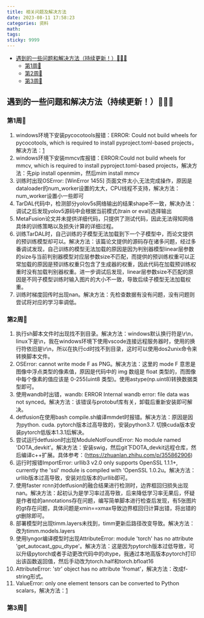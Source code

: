 ```yaml
---
title: 相关问题及解决方法
date: 2023-08-11 17:58:23
categories: 资料
math:
tags:
sticky: 9999
---
```

<!-- TOC -->

- [遇到的一些问题和解决方法（持续更新！）:rainbow::rainbow::rainbow:](#遇到的一些问题和解决方法持续更新rainbowrainbowrainbow)
    - [第1周:rainbow:](#第1周rainbow)
    - [第2周:rainbow:](#第2周rainbow)
    - [第3周:rainbow:](#第3周rainbow)

<!-- /TOC -->
## 遇到的一些问题和解决方法（持续更新！）:rainbow::rainbow::rainbow:
### 第1周:rainbow:
1. windows环境下安装pycocotools报错：ERROR: Could not build wheels for pycocotools, which is required to install pyproject.toml-based projects，解决方法：[1](https://blog.csdn.net/weixin_45775136/article/details/130248372?ops_request_misc=&request_id=&biz_id=102&utm_term=ERROR:%20Could%20not%20build%20wheels%20&utm_medium=distribute.pc_search_result.none-task-blog-2~all~sobaiduweb~default-2-130248372.nonecase&spm=1018.2226.3001.4187)
2. windows环境下安装mmcv库报错：ERROR:Could not build wheels for mmcv, which is required to install pyproject.toml-based projects，解决方法：先pip install openmim，然后mim install mmcv
3. 训练时出现OSError: [WinError 1455] 页面文件太小,无法完成操作，原因是dataloader的num_worker设置的太大，CPU线程不支持，解决方法：num_worker设置小一些即可
4. TarDAL代码中，检测部分yolov5s网络输出的结果shape不一致，解决办法：调试之后发现yolov5源码中会根据当前模式(train or eval)选择输出
5. MetaFusion论文并未提供详细代码，只提供了测试代码，因此无法得知网络具体的训练策略以及损失计算的详细过程。
6. 训练TarDAL时，自己训练的子模型无法加载到下一个子模型中，而论文提供的预训练模型却可以。解决方法：该篇论文提供的源码存在诸多问题，经过多番调试发现，自己训练的模型无法加载的原因是因为判别器模型linear层参数的size与当前判别器模型对应层参数size不匹配，而提供的预训练权重可以正常加载的原因是预训练权重只包含了生成器的权重，因此代码在加载预训练权重时没有加载判别器权重。进一步调试后发现，linear层参数size不匹配的原因是不同子模型训练时输入图片的大小不一致，导致后续子模型无法加载权重。
7. 训练时梯度回传时出现nan。解决方法：先检查数据有没有问题，没有问题则尝试将对应的学习率调低。

### 第2周:rainbow:
1. 执行sh脚本文件时出现找不到目录。解决方法：windows默认换行符是\r\n，linux下是\n，我在windows环境下使用vscode连接远程服务器时，使用的换行符依旧是\r\n，所以在执行cd时找不到目录，这时可以使用dos2unix命令来转换脚本文件。
2. OSError: cannot write mode F as PNG。解决方法：这里的 mode F 意思是图像中浮点类型的像素值，原因是代码中的 img 数组是 float 类型的，而图像中每个像素的值应该是 0-255(uint8 类型)。使用astype(np.uint8)转换数据类型即可。
3. 使用wandb时出错，wandb: ERROR Internal wandb error: file data was not synced。解决方法：该错误与protobuf库有关，卸载后重新安装即可解决。
4. detfusion在使用bash compile.sh编译mmdet时报错。解决方法：原因是因为python. cuda. pytorch版本过高导致的，安装python3.7. 切换cuda版本安装pytorch低版本1.3.1后解决。
5. 尝试运行detfusion时出现ModuleNotFoundError: No module named 'DOTA_devkit'。解决方法：安装swig，然后git下DOTA_devkit远程仓库，然后编译c++扩展。具体参考：(https://zhuanlan.zhihu.com/p/355862906)
6. 运行时报错ImportError: urllib3 v2.0 only supports OpenSSL 1.1.1+, currently the 'ssl' module is compiled with 'OpenSSL 1.0.2u。解决方法：urllib版本过高导致，安装对应版本的urllib即可。
7. 使用faster rcnn对detfusion的融合结果进行检测时，边界框回归损失出现nan。解决方法：起初认为是学习率过高导致，后来降低学习率无果后，怀疑是作者给的annotations存在问题，编写简单脚本进行检查后发现，有5张图片的gt存在问题，具体问题是xmin==xmax导致边界框回归计算出错，将出错的gt删除即可。
8. 部署模型时出现timm.layers未找到，timm更新后路径改变导致。解决方法：改为timm.models.layers
9. 使用lyngor编译模型时出现AttributeError: module 'torch' has no attribute 'get_autocast_gpu_dtype'。解决方法：这是因为pytorch版本过低导致，可以升级pytorch或者手动更改代码中的dtype，我通过本地高版本pytorch打印出该函数返回值，然后手动改为torch.half和torch.bfloat16
10. AttributeError: 'str' object has no attribute 'fromat'，解决方法：改成f-string形式。
11. ValueError: only one element tensors can be converted to Python scalars，解决方法：[1](https://blog.csdn.net/Vertira/article/details/127814093?ops_request_misc=%257B%2522request%255Fid%2522%253A%2522169372428616800225573433%2522%252C%2522scm%2522%253A%252220140713.130102334.pc%255Fall.%2522%257D&request_id=169372428616800225573433&biz_id=0&utm_medium=distribute.pc_search_result.none-task-blog-2~all~first_rank_ecpm_v1~times_rank-2-127814093-null-null.142^v93^control&utm_term=ValueError%3A%20only%20one%20element%20tensors%20can%20be%20converted%20to%20Python%20scalars&spm=1018.2226.3001.4187)

### 第3周:rainbow: